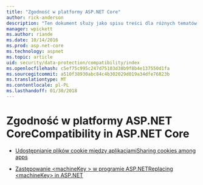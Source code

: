 ```yaml
---
title: "Zgodność w platformy ASP.NET Core"
author: rick-anderson
description: "Ten dokument służy jako spisu treści dla różnych tematów zgodności ochrony danych platformy ASP.NET Core."
manager: wpickett
ms.author: riande
ms.date: 10/14/2016
ms.prod: asp.net-core
ms.technology: aspnet
ms.topic: article
uid: security/data-protection/compatibility/index
ms.openlocfilehash: c5ef75c995c247d75103d38b9f8b4e137550d1fa
ms.sourcegitcommit: a510f38930abc84c4b302029d019a34dfe76823b
ms.translationtype: MT
ms.contentlocale: pl-PL
ms.lasthandoff: 01/30/2018
---
```

# <a name="compatibility-in-aspnet-core"></a><span data-ttu-id="8a4c7-103">Zgodność w platformy ASP.NET Core</span><span class="sxs-lookup"><span data-stu-id="8a4c7-103">Compatibility in ASP.NET Core</span></span>

* [<span data-ttu-id="8a4c7-104">Udostępnianie plików cookie między aplikacjami</span><span class="sxs-lookup"><span data-stu-id="8a4c7-104">Sharing cookies among apps</span></span>](xref:security/data-protection/compatibility/cookie-sharing)

* [<span data-ttu-id="8a4c7-105">Zastępowanie \<machineKey > w programie ASP.NET</span><span class="sxs-lookup"><span data-stu-id="8a4c7-105">Replacing \<machineKey> in ASP.NET</span></span>](xref:security/data-protection/compatibility/replacing-machinekey)
